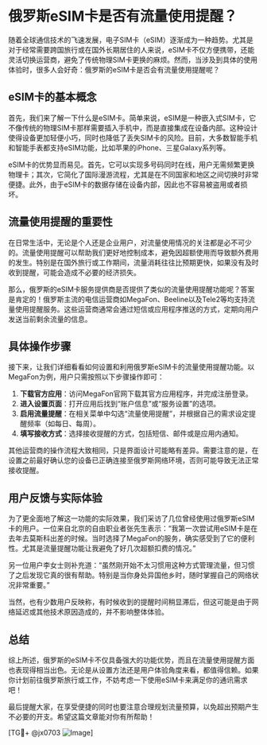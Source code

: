 # 俄罗斯eSIM卡是否有流量使用提醒？

随着全球通信技术的飞速发展，电子SIM卡（eSIM）逐渐成为一种趋势。尤其是对于经常需要跨国旅行或在国外长期居住的人来说，eSIM卡不仅方便携带，还能灵活切换运营商，避免了传统物理SIM卡更换的麻烦。然而，当涉及到具体的使用体验时，很多人会好奇：俄罗斯的eSIM卡是否会有流量使用提醒呢？

## eSIM卡的基本概念

首先，我们来了解一下什么是eSIM卡。简单来说，eSIM是一种嵌入式SIM卡，它不像传统的物理SIM卡那样需要插入手机中，而是直接集成在设备内部。这种设计使得设备更加轻便小巧，同时也降低了丢失SIM卡的风险。目前，大多数智能手机和智能手表都支持eSIM功能，比如苹果的iPhone、三星Galaxy系列等。

eSIM卡的优势显而易见。首先，它可以实现多号码同时在线，用户无需频繁更换物理卡；其次，它简化了国际漫游流程，尤其是在不同国家和地区之间切换时非常便捷。此外，由于eSIM卡的数据存储在设备内部，因此也不容易被盗用或者损坏。

## 流量使用提醒的重要性

在日常生活中，无论是个人还是企业用户，对流量使用情况的关注都是必不可少的。流量使用提醒可以帮助我们更好地控制成本，避免因超额使用而导致额外费用的发生。特别是在国外旅行或工作期间，流量消耗往往比预期更快，如果没有及时收到提醒，可能会造成不必要的经济损失。

那么，俄罗斯的eSIM卡服务提供商是否提供了类似的流量使用提醒功能呢？答案是肯定的！俄罗斯主流的电信运营商如MegaFon、Beeline以及Tele2等均支持流量使用提醒服务。这些运营商通常会通过短信或应用程序推送的方式，定期向用户发送当前剩余流量的信息。

## 具体操作步骤

接下来，让我们详细看看如何设置和利用俄罗斯eSIM卡的流量使用提醒功能。以MegaFon为例，用户只需按照以下步骤操作即可：

1. **下载官方应用**：访问MegaFon官网下载其官方应用程序，并完成注册登录。
2. **进入设置页面**：打开应用后找到“账户信息”或“服务设置”的选项。
3. **启用流量提醒**：在相关菜单中勾选“流量使用提醒”，并根据自己的需求设定提醒频率（如每日、每周）。
4. **填写接收方式**：选择接收提醒的方式，包括短信、邮件或是应用内通知。

其他运营商的操作流程大致相同，只是界面设计可能略有差异。需要注意的是，在设置之前最好确认您的设备已正确连接至俄罗斯网络环境，否则可能导致无法正常接收提醒。

## 用户反馈与实际体验

为了更全面地了解这一功能的实际效果，我们采访了几位曾经使用过俄罗斯eSIM卡的用户。一位来自北京的自由职业者张先生表示：“我第一次尝试用eSIM卡是在去年去莫斯科出差的时候。当时选择了MegaFon的服务，确实感受到了它的便利性。尤其是流量提醒功能让我避免了好几次超额扣费的情况。”

另一位用户李女士则补充道：“虽然刚开始不太习惯用这种方式管理流量，但习惯了之后发现它真的很有帮助。特别是当你身处异国他乡时，随时掌握自己的网络状况非常重要。”

当然，也有少数用户反映称，有时候收到的提醒时间稍显滞后，但这可能是由于网络延迟或其他技术原因造成的，并不影响整体体验。

## 总结

综上所述，俄罗斯的eSIM卡不仅具备强大的功能优势，而且在流量使用提醒方面也表现得相当出色。无论是从设置方法还是用户体验角度来看，都值得信赖。如果你计划前往俄罗斯旅行或工作，不妨考虑一下使用eSIM卡来满足你的通讯需求吧！

最后提醒大家，在享受便捷的同时也要注意合理规划流量预算，以免超出预期产生不必要的开支。希望这篇文章能对你有所帮助！

[TG💪+ @jx0703 ![Image](https://github.com/user-attachments/assets/dbca1d08-cadb-493c-b0ec-ad6f7a83f270)]
